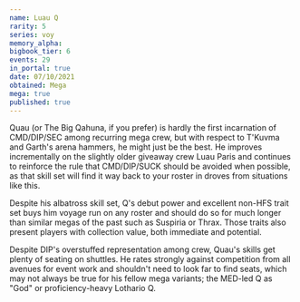 ```yaml
---
name: Luau Q
rarity: 5
series: voy
memory_alpha:
bigbook_tier: 6
events: 29
in_portal: true
date: 07/10/2021
obtained: Mega
mega: true
published: true
---
```


Quau (or The Big Qahuna, if you prefer) is hardly the first incarnation of CMD/DIP/SEC among recurring mega crew, but with respect to T'Kuvma and Garth's arena hammers, he might just be the best. He improves incrementally on the slightly older giveaway crew Luau Paris and continues to reinforce the rule that CMD/DIP/SUCK should be avoided when possible, as that skill set will find it way back to your roster in droves from situations like this.

Despite his albatross skill set, Q's debut power and excellent non-HFS trait set buys him voyage run on any roster and should do so for much longer than similar megas of the past such as Suspiria or Thrax. Those traits also present players with collection value, both immediate and potential.

Despite DIP's overstuffed representation among crew, Quau's skills get plenty of seating on shuttles. He rates strongly against competition from all avenues for event work and shouldn't need to look far to find seats, which may not always be true for his fellow mega variants; the MED-led Q as "God" or proficiency-heavy Lothario Q.
